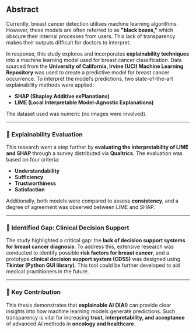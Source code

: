 ## Abstract  

Currently, breast cancer detection utilises machine learning algorithms. However, these models are often referred to as **"black boxes,"** which obscure their internal processes from users. This lack of transparency makes their outputs difficult for doctors to interpret.  

In response, this study explores and incorporates **explainability techniques** into a machine learning model used for breast cancer classification. Data sourced from the **University of California, Irvine (UCI) Machine Learning Repository** was used to create a predictive model for breast cancer occurrence. To interpret the model’s predictions, two state-of-the-art explainability methods were applied:  

- **SHAP (Shapley Additive exPlanations)**  
- **LIME (Local Interpretable Model-Agnostic Explanations)**  

The dataset used was numeric (no images were involved).  

---

### 🔹 Explainability Evaluation  
This research went a step further by **evaluating the interpretability of LIME and SHAP** through a survey distributed via **Qualtrics**. The evaluation was based on four criteria:  
- **Understandability**  
- **Sufficiency**  
- **Trustworthiness**  
- **Satisfaction**  

Additionally, both models were compared to assess **consistency**, and a degree of agreement was observed between LIME and SHAP.  

---

### 🔹 Identified Gap: Clinical Decision Support  
The study highlighted a critical gap: the **lack of decision support systems for breast cancer diagnosis**. To address this, extensive research was conducted to identify possible **risk factors for breast cancer**, and a prototype **clinical decision support system (CDSS)** was designed using **Tkinter (Python GUI library)**. This tool could be further developed to aid medical practitioners in the future.  

---

### 🎯 Key Contribution  
This thesis demonstrates that **explainable AI (XAI)** can provide clear insights into how machine learning models generate predictions. Such transparency is vital for increasing **trust, interpretability, and acceptance** of advanced AI methods in **oncology and healthcare**.  
